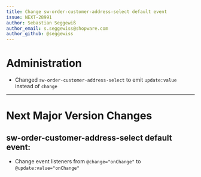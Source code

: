 ```yaml
---
title: Change sw-order-customer-address-select default event
issue: NEXT-28991
author: Sebastian Seggewiß
author_email: s.seggewiss@shopware.com
author_github: @seggewiss
---
```

# Administration
* Changed `sw-order-customer-address-select` to emit `update:value` instead of `change`
___
# Next Major Version Changes
## sw-order-customer-address-select default event:
* Change event listeners from `@change="onChange"` to `@update:value="onChange"`

